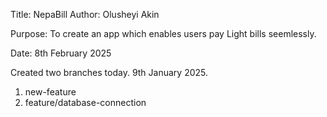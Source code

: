 Title: NepaBill
Author: Olusheyi Akin

Purpose: To create an app which enables users pay Light bills seemlessly.

Date: 8th February 2025

Created two branches today. 9th January 2025.
1. new-feature
2. feature/database-connection







